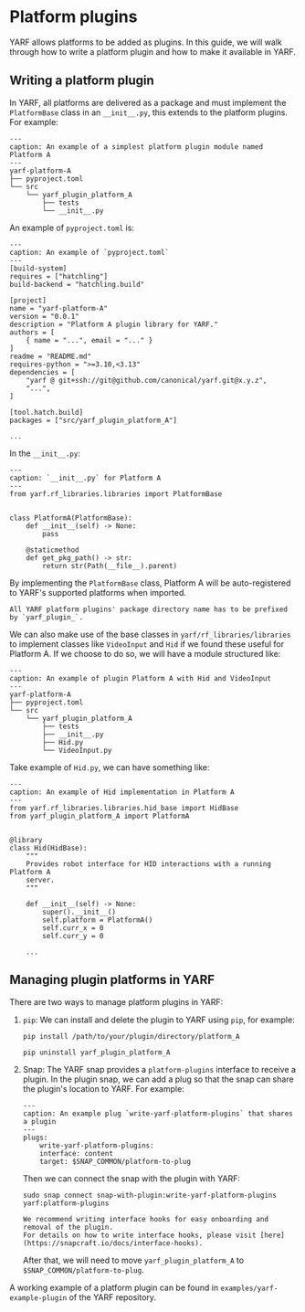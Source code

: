 # Platform plugins

YARF allows platforms to be added as plugins. In this guide, we will walk through how to write a platform plugin and how to make it available in YARF.

## Writing a platform plugin

In YARF, all platforms are delivered as a package and must implement the `PlatformBase` class in an `__init__.py`, this extends to the platform plugins. For example:

```{code-block} bash
---
caption: An example of a simplest platform plugin module named Platform A
---
yarf-platform-A
├── pyproject.toml
└── src
    └── yarf_plugin_platform_A
        ├── tests
        └── __init__.py
```

An example of `pyproject.toml` is:

```{code-block} toml
---
caption: An example of `pyproject.toml`
---
[build-system]
requires = ["hatchling"]
build-backend = "hatchling.build"

[project]
name = "yarf-platform-A"
version = "0.0.1"
description = "Platform A plugin library for YARF."
authors = [
    { name = "...", email = "..." }
]
readme = "README.md"
requires-python = ">=3.10,<3.13"
dependencies = [
    "yarf @ git+ssh://git@github.com/canonical/yarf.git@x.y.z",
    "...",
]

[tool.hatch.build]
packages = ["src/yarf_plugin_platform_A"]

...
```

In the `__init__.py`:

```{code-block} python
---
caption: `__init__.py` for Platform A
---
from yarf.rf_libraries.libraries import PlatformBase


class PlatformA(PlatformBase):
    def __init__(self) -> None:
        pass

    @staticmethod
    def get_pkg_path() -> str:
        return str(Path(__file__).parent)
```

By implementing the `PlatformBase` class, Platform A will be auto-registered to YARF's supported platforms when imported.

```{note}
All YARF platform plugins' package directory name has to be prefixed by `yarf_plugin_`.
```

We can also make use of the base classes in `yarf/rf_libraries/libraries` to implement classes like `VideoInput` and `Hid` if we found these useful for Platform A. If we choose to do so, we will have a module structured like:

```{code-block} bash
---
caption: An example of plugin Platform A with Hid and VideoInput
---
yarf-platform-A
├── pyproject.toml
└── src
    └── yarf_plugin_platform_A
        ├── tests
        ├── __init__.py
        ├── Hid.py
        └── VideoInput.py
```

Take example of `Hid.py`, we can have something like:

```{code-block} python
---
caption: An example of Hid implementation in Platform A
---
from yarf.rf_libraries.libraries.hid_base import HidBase
from yarf_plugin_platform_A import PlatformA


@library
class Hid(HidBase):
    """
    Provides robot interface for HID interactions with a running Platform A
    server.
    """

    def __init__(self) -> None:
        super().__init__()
        self.platform = PlatformA()
        self.curr_x = 0
        self.curr_y = 0

    ...
```

## Managing plugin platforms in YARF

There are two ways to manage platform plugins in YARF:

1. `pip`: We can install and delete the plugin to YARF using `pip`, for example:

   ```{code-block} bash
   pip install /path/to/your/plugin/directory/platform_A
   ```

   ```{code-block} bash
   pip uninstall yarf_plugin_platform_A
   ```

1. Snap: The YARF snap provides a `platform-plugins` interface to receive a plugin. In the plugin snap, we can add a plug so that the snap can share the plugin's location to YARF. For example:

   ```{code-block} yaml
   ---
   caption: An example plug `write-yarf-platform-plugins` that shares a plugin
   ---
   plugs:
       write-yarf-platform-plugins:
       interface: content
       target: $SNAP_COMMON/platform-to-plug
   ```

   Then we can connect the snap with the plugin with YARF:

   ```{code-block} bash
   sudo snap connect snap-with-plugin:write-yarf-platform-plugins yarf:platform-plugins
   ```

   ```{tip}
   We recommend writing interface hooks for easy onboarding and removal of the plugin.
   For details on how to write interface hooks, please visit [here](https://snapcraft.io/docs/interface-hooks).
   ```

   After that, we will need to move `yarf_plugin_platform_A` to `$SNAP_COMMON/platform-to-plug`.

A working example of a platform plugin can be found in `examples/yarf-example-plugin` of the YARF repository.
